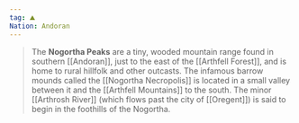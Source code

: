 ```yaml
---
tag: ⛰️️
Nation: Andoran
---
```

> The **Nogortha Peaks** are a tiny, wooded mountain range found in southern [[Andoran]], just to the east of the [[Arthfell Forest]], and is home to rural hillfolk and other outcasts. The infamous barrow mounds called the [[Nogortha Necropolis]] is located in a small valley between it and the [[Arthfell Mountains]] to the south. The minor [[Arthrosh River]] (which flows past the city of [[Oregent]]) is said to begin in the foothills of the Nogortha.








